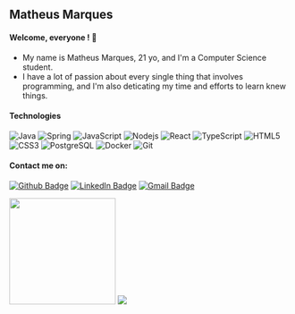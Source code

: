 ## Matheus Marques

#### Welcome, everyone ! 👋

- My name is Matheus Marques, 21 yo, and I'm a Computer Science student. 
- I have a lot of passion about every single thing that involves programming, 
and I'm also deticating my time and efforts to learn knew things.

#### Technologies

![Java](https://img.shields.io/badge/-Java-black?style=flat-square&logo=java)
![Spring](https://img.shields.io/badge/-MySQL-black?style=flat-square&logo=spring)
![JavaScript](https://img.shields.io/badge/-JavaScript-black?style=flat-square&logo=javascript)
![Nodejs](https://img.shields.io/badge/-Nodejs-black?style=flat-square&logo=Node.js)
![React](https://img.shields.io/badge/-React-black?style=flat-square&logo=react)
![TypeScript](https://img.shields.io/badge/-TypeScript-black?style=flat-square&logo=typescript)
![HTML5](https://img.shields.io/badge/-HTML5-black?style=flat-square&logo=html5&logoColor=white)
![CSS3](https://img.shields.io/badge/-CSS3-black?style=flat-square&logo=css3)
![PostgreSQL](https://img.shields.io/badge/-PostgreSQL-black?style=flat-square&logo=postgresql)
![Docker](https://img.shields.io/badge/-Docker-black?style=flat-square&logo=docker)
![Git](https://img.shields.io/badge/-Git-black?style=flat-square&logo=git)

#### Contact me on: 
[![Github Badge](https://img.shields.io/badge/-Github-000?style=flat-square&logo=Github&logoColor=white&link=https://github.com/matheusmarks)](https://github.com/matheusmarks)
[![LinkedIn Badge](https://img.shields.io/badge/-LinkedIn-blue?style=flat-square&logo=LinkedIn&logoColor=white&link=https://www.linkedin.com/in/matheus-marques-0558921b4/)](https://www.linkedin.com/in/matheus-marques-0558921b4/)
[![Gmail Badge](https://img.shields.io/badge/-Gmail-ba110c?style=flat-square&logo=Gmail&logoColor=white&link=mailto:marquesmatheusoliveira01@gmail.com)](mailto:marquesmatheusoliveira01@gmail.com)

<p>
    <img src="https://github-readme-stats.vercel.app/api?username=matheusmarks&theme=react&show_icons=true&count_private=true&hide_border=true" height="190"> 
    <img src="https://github-readme-stats.vercel.app/api/top-langs/?username=matheusmarks&layout=compact&theme=react&hide_border=true&langs_count=8">
</p>





